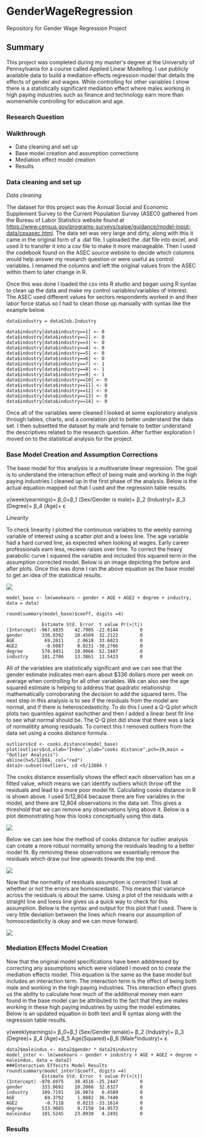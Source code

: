 # GenderWageRegression
Repository for Gender Wage Regression Project


## Summary
This project was completed during my master's degree at the University of Pennsylvania for a course called Applied Linear Modelling. I use publicly available data to build a mediation effects regression model that details the effects of gender and wages. While controlling for other variables I show there is a statistically significant mediation effect where males working in high paying industries such as finance and technology earn more than womenwhile controlling for education and age.

### Research Question


### Walkthrough

- Data cleaning and set up
- Base model creation and assumption corrections
- Mediation effect model creation 
- Results


### Data cleaning and set up

*Data cleaning*

The dataset for this project was the Annual Social and Economic Supplement Survey to the Current Population Survey (ASEC0 gathered from the Bureau of Labor Statistics website 
found at https://www.census.gov/programs-surveys/saipe/guidance/model-input-data/cpsasec.html. The data set was very large and dirty, along with this it came in the original form of a .dat file. I uploaded the .dat file into excel, and used it to transfer it into a csv file to make it more manageable. Then I used the codebook found on the ASEC source website to decide which columns would help answer my research question or were useful as control variables. I renamed the columns and left the original values from the ASEC within them to later change in R.

Once this was done I loaded the csv into R studio and began using R syntax to clean up the data and make my control variables/variables of interest. The ASEC used different values for sectors respondents worked in and their labor force status so I had to clean those up manually with syntax like the example below.

```
data$industry = data$Job.Industry

data$industry[data$industry==1] <- 0
data$industry[data$industry==2] <- 0
data$industry[data$industry==3] <- 0
data$industry[data$industry==4] <- 0
data$industry[data$industry==5] <- 0
data$industry[data$industry==6] <- 0
data$industry[data$industry==7] <- 1
data$industry[data$industry==8] <- 1
data$industry[data$industry==9] <- 1
data$industry[data$industry==10] <- 0
data$industry[data$industry==11] <- 0
data$industry[data$industry==12] <- 0
data$industry[data$industry==13] <- 0
data$industry[data$industry==14] <- 0
```

Once all of the variables were cleaned I looked at some exploratory analysis through tables, charts, and a correlation plot to better understand the data set. I then subsetted the dataset by male and female to better understand the descriptives related to the research question. After further exploration I moved on to the statistical analysis for the project. 

### Base Model Creation and Assumption Corrections

The base model for this analysis is a multivariate linear regression. The goal is to understand the interaction effect of being male and working in the high paying industries I cleaned up in the first phase of the analysis. Below is the actual equation mapped out that I used and the regression table results. 

γ(weeklyearnings)= β_0+β_1 (Sex/Gender  is male)+ β_2 (Industry)+ β_3 (Degree)+ β_4 (Age)+  ε


*Linearity*

To check linearity I plotted the continuous variables to the weekly earning variable of interest using a scatter plot and a loess line. The age variable had a hard curved line, as expected when looking at wages. Early career professionals earn less, recieve raises over time. To correct the heavy parabolic curve I squared the variable and included this squared term in the assumption corrected model. Below is an image depicting the before and after plots. Once this was done I ran the above equation as the base model to get an idea of the statistical results.


![](https://github.com/cody-little/GenderWageRegression/blob/master/agecorrectedregress.PNG)

```
model_base <- lm(weekearn ~ gender + AGE + AGE2 + degree + industry, data = data)

round(summary(model_base)$coeff, digits =4)

             Estimate Std. Error  t value Pr(>|t|)
(Intercept) -967.6835    42.7905 -22.6144        0
gender       336.8392    10.4569  32.2122        0
AGE           69.2811     2.0618  33.6023        0
AGE2          -0.6987     0.0231 -30.2766        0
degree       570.9451    10.9066  52.3487        0
industry     181.2786    13.3861  13.5423        0
```
All of the variables are statistically significant and we can see that the gender estimate indicates men earn about $336 dollars more per week on average when controlling for all other variables. We can also see the age squared estimate is helping to address that quadratic relationship mathematically corroborating the decision to add the squared term. The next step in this analysis is to see if the residuals from the model are normal, and if there is heteroscedasticity. To do this I used a Q-Q plot which plots two quantiles against eachother and then I added a linear best fit line to see what normal should be. The Q-Q plot did show that there was a lack of normalitity among residuals. To correct this I removed outliers from the data set using a cooks distance formula. 

```
outliers$cd <- cooks.distance(model_base)
plot(outliers$cd,xlab="Index",ylab="cooks distance",pch=19,main = "Outlier Analysis")
abline(h=5/12804, col="red")
data2<-subset(outliers, cd <5/12804 )
```

The cooks distance essentially shows the effect each observation has on a fitted value, which means we can identify outliers which throw off the residuals and lead to a more poor model fit. Calculating cooks distance in R is shown above. I used 5/12,804 because there are five variables in the model, and there are 12,804 observations in the data set. This gives a threshold that we can remove any observations lying above it. Below is a plot demonstrating how this looks conceptually using this data.

![](https://github.com/cody-little/GenderWageRegression/blob/master/outlieranalysis.png)

Below we can see how the method of cooks distance for outlier analysis can create a more robust normality among the residuals leading to a better model fit. By removing these observations we essentially remove the residuals which draw our line upwards towards the top end. 

![](https://github.com/cody-little/GenderWageRegression/blob/master/residualsnormality.PNG)

Now that the normality of residuals assumption is corrected I look at whether or not the errors are homoscedastic. This means that variance across the residuals is about the same. Using a plot of the residuals with a straight line and loess line gives us a quick way to check for this assumption. Below is the syntax and output for this plot that I used. There is very little deviation between the lines which means our assumption of homoscedasticity is okay and we can move forward. 

![](https://github.com/cody-little/GenderWageRegression/blob/master/homoscedcheckplot.png)

### Mediation Effects Model Creation

Now that the original model specifications have been adddressed by correcting any assumptions which were violated I moved on to create the mediation effects model. This equation is the same as the base model but includes an interaction term. The interaction term is the effect of being both male and working in the high paying industries. This interaction effect gives us the ability to calculate how much of the additional money men earn found in the base model can be attributed to the fact that they are males working in these high paying industries by using the model estimates. Below is an updated equation in both text and R syntax along with the regression table results.

γ(weeklyearnings)= β_0+β_1 (Sex/Gender  ismale)+ β_2 (Industry)+ β_3 (Degree)+ β_4 (Age)+β_5 Age(Squared)+β_6 (Male*Industry)+ ε

```
data2$maleindus <- data2$gender * data2$industry
model_inter <- lm(weekearn ~ gender + industry + AGE + AGE2 + degree +  maleindus, data = data2)
###Interaction Effeccts Model Results
round(summary(model_inter)$coeff, digits =4)
             Estimate Std. Error  t value Pr(>|t|)
(Intercept) -970.6975    38.4516 -25.2447        0
gender       333.0692    10.2066  32.6327        0
industry     109.7191    16.9874   6.4589        0
AGE           69.3792     1.8882  36.7440        0
AGE2          -0.7118     0.0215 -33.1614        0
degree       533.9085     9.7150  54.9573        0
maleindus    101.5245    23.8930   4.2491        0
```

### Results

